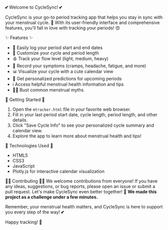 💕 Welcome to CycleSync! 💕

CycleSync is your go-to period tracking app that helps you stay in sync with your menstrual cycle. 🌸 With its user-friendly interface and comprehensive features, you'll fall in love with tracking your periods! 😍

✨ Features ✨
- 📅 Easily log your period start and end dates
- 🔢 Customize your cycle and period length
- 🩸 Track your flow level (light, medium, heavy)
- 🤕 Record your symptoms (cramps, headache, fatigue, and more)
- 📊 Visualize your cycle with a cute calendar view
- 📅 Get personalized predictions for upcoming periods
- ℹ️ Access helpful menstrual health information and tips
- 🙅‍♀️ Bust common menstrual myths

💖 Getting Started 💖
1. Open the `mtracker.html` file in your favorite web browser.
2. Fill in your last period start date, cycle length, period length, and other details.
3. Click "Save Cycle Info" to see your personalized cycle summary and calendar view.
4. Explore the app to learn more about menstrual health and tips!

🌺 Technologies Used 🌺
- HTML5
- CSS3
- JavaScript
- Plotly.js for interactive calendar visualization

👩‍💻 Contributing 👩‍💻
We welcome contributions from everyone! If you have any ideas, suggestions, or bug reports, please open an issue or submit a pull request. Let's make CycleSync even better together! 💪
**We made this project as a challenge under a few minutes.**

Remember, your menstrual health matters, and CycleSync is here to support you every step of the way! 💕

Happy tracking! 🌸
